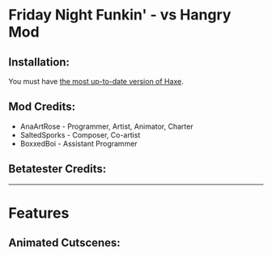 # Friday Night Funkin' - vs Hangry Mod


## Installation:
You must have [the most up-to-date version of Haxe](https://haxe.org/download/).

## Mod Credits:
* AnaArtRose - Programmer, Artist, Animator, Charter
* SaltedSporks - Composer, Co-artist
* BoxxedBoi - Assistant Programmer

## Betatester Credits:

_____________________________________

# Features

## Animated Cutscenes:

![]()


